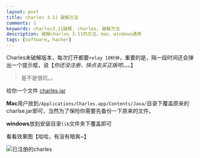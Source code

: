 ```yaml
---
layout: post
title: charles 3.11 破解方法
comments: 1
keywords: charles3.11破解, charles, 破解方法
description: 破解charles 3.11的方法，mac、windows通用
tags: [software, hacker]
---
```


Charles未破解版本，每次打开都要`relay 10秒钟`，重要的是，隔一段时间还会弹出一个提示框，说【*你还没注册，快点去买正版吧。。。*】

> 是不是很坑。。

给你一个文件 [charles.jar](https://pan.baidu.com/s/1nuOd0zn)

**Mac**用户放到`/Applications/Charles.app/Contents/Java/`目录下覆盖原来的charlse.jar即可，当然为了保险你需要先备份一下原来的文件。

**windows**放到安装目录`lib`文件夹下覆盖即可

看看效果图【哈哈，有没有暗爽~】

![已注册的charles](https://sinaimg.qii404.me/mw690/71405cabgw1f4zatoyya8j21010hdae9.jpg)
